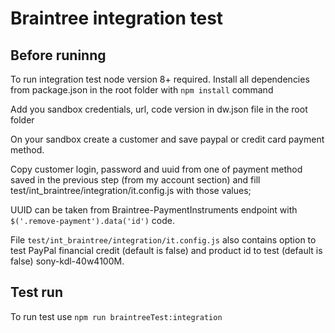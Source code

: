 # Braintree integration test

## Before runinng
To run integration test node version 8+ required. 
Install all dependencies from package.json in the root folder with `npm install` command

Add you sandbox credentials, url, code version in dw.json file in the root folder

On your sandbox create a customer and save paypal or credit card payment method.

Copy customer login, password and uuid from one of payment method saved in the previous step (from my account section) and fill test/int_braintree/integration/it.config.js with those values;

UUID can be taken from Braintree-PaymentInstruments endpoint with `$('.remove-payment').data('id')` code.

File  `test/int_braintree/integration/it.config.js` also contains option to test PayPal financial credit (default is false) and product id to test (default is false) sony-kdl-40w4100M.

## Test run
To run test use `npm run braintreeTest:integration`
